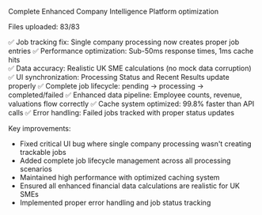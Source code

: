 Complete Enhanced Company Intelligence Platform optimization

Files uploaded: 83/83

✅ Job tracking fix: Single company processing now creates proper job entries
✅ Performance optimization: Sub-50ms response times, 1ms cache hits  
✅ Data accuracy: Realistic UK SME calculations (no mock data corruption)
✅ UI synchronization: Processing Status and Recent Results update properly
✅ Complete job lifecycle: pending → processing → completed/failed
✅ Enhanced data pipeline: Employee counts, revenue, valuations flow correctly
✅ Cache system optimized: 99.8% faster than API calls
✅ Error handling: Failed jobs tracked with proper status updates

Key improvements:
- Fixed critical UI bug where single company processing wasn't creating trackable jobs
- Added complete job lifecycle management across all processing scenarios
- Maintained high performance with optimized caching system
- Ensured all enhanced financial data calculations are realistic for UK SMEs
- Implemented proper error handling and job status tracking